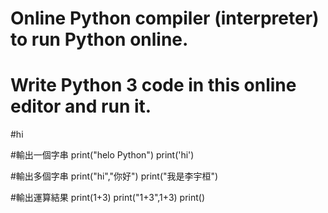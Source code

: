 # Online Python compiler (interpreter) to run Python online.
# Write Python 3 code in this online editor and run it.

#hi

#輸出一個字串
print("helo Python")
print('hi')

#輸出多個字串
print("hi","你好")
print("我是李宇桓")

#輸出運算結果
print(1+3)
print("1+3",1+3)
print()